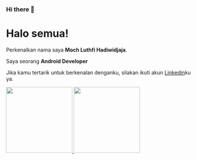### Hi there 👋

# Halo semua! 

Perkenalkan nama saya **Moch Luthfi Hadiwidjaja**.

Saya seorang **Android Developer**

Jika kamu tertarik untuk berkenalan denganku, silakan ikuti akun [Linkedin](https://www.linkedin.com/in/luthfi-hadiwidjaja-aa91b5171/)ku ya.

<p align="left">
<a href="https://github.com/luthfihadi78">
  <img height="180em" src="https://github-readme-stats-eight-theta.vercel.app/api?username=luthfihadi78&show_icons=true&theme=algolia&include_all_commits=true&count_private=true"/>
  <img height="180em" src="https://github-readme-stats-eight-theta.vercel.app/api/top-langs/?username=luthfihadi78&layout=compact&langs_count=8&theme=algolia"/>
</a>
</p>
